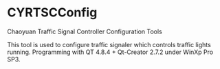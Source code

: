 CYRTSCConfig
============

Chaoyuan Traffic Signal Controller Configuration Tools

This tool is used to configure traffic signaler which controls traffic lights running. 
Programming with QT 4.8.4 + Qt-Creator 2.7.2 under WinXp Pro SP3.
